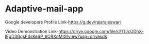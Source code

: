 # Adaptive-mail-app

Google developers Profile Link-https://g.dev/rajarajeswari

Video Demonstration Link-https://drive.google.com/file/d/1TJcODhX-lEgD3GgsF4sKe6P_9ORXoMlG/view?usp=drivesdk
